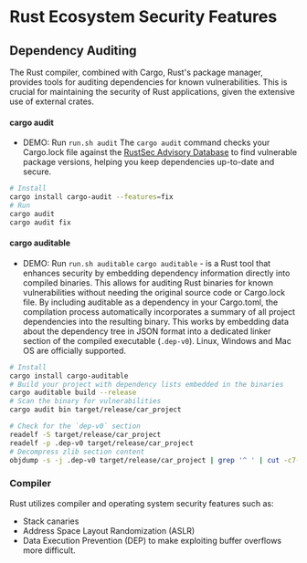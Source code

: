 # Rust Ecosystem Security Features


## Dependency Auditing
The Rust compiler, combined with Cargo, Rust's package manager, provides tools for auditing dependencies for known vulnerabilities. This is crucial for maintaining the security of Rust applications, given the extensive use of external crates.

#### cargo audit
- DEMO: Run `run.sh audit`
The `cargo audit` command checks your Cargo.lock file against the [RustSec Advisory Database](https://rustsec.org/advisories/) to find vulnerable package versions, helping you keep dependencies up-to-date and secure.
```sh
# Install
cargo install cargo-audit --features=fix
# Run
cargo audit
cargo audit fix
```

#### cargo auditable
- DEMO: Run `run.sh auditable`
`cargo auditable` - is a Rust tool that enhances security by embedding dependency information directly into compiled binaries. This allows for auditing Rust binaries for known vulnerabilities without needing the original source code or Cargo.lock file. By including auditable as a dependency in your Cargo.toml, the compilation process automatically incorporates a summary of all project dependencies into the resulting binary. This works by embedding data about the dependency tree in JSON format into a dedicated linker section of the compiled executable (`.dep-v0`). Linux, Windows and Mac OS are officially supported.
```sh
# Install
cargo install cargo-auditable
# Build your project with dependency lists embedded in the binaries
cargo auditable build --release
# Scan the binary for vulnerabilities
cargo audit bin target/release/car_project

# Check for the `dep-v0` section
readelf -S target/release/car_project
readelf -p .dep-v0 target/release/car_project
# Decompress zlib section content
objdump -s -j .dep-v0 target/release/car_project | grep '^ ' | cut -c7-42 | xxd -r -p | python3 -c "import sys, zlib; sys.stdout.buffer.write(zlib.decompress(sys.stdin.buffer.read()))"
```


### Compiler
Rust utilizes compiler and operating system security features such as:
* Stack canaries
* Address Space Layout Randomization (ASLR)
* Data Execution Prevention (DEP) to make exploiting buffer overflows more difficult.
